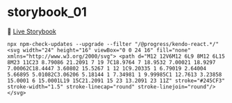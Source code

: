# storybook_01

🚀 [Live Storybook](https://6346c29f12cb3212588eb719-kysdmcdpcq.chromatic.com/?path=/story/card01--regular)

`npx npm-check-updates --upgrade --filter "/@progress/kendo-react.*/"`
`<svg width="24" height="16" viewBox="0 0 24 16" fill="none" xmlns="http://www.w3.org/2000/svg">
<path d="M12 12V6M12 6L9 8M12 6L15 8M23 11C23 8.79086 21.2091 7 19 7C18.9764 7 18.9532 7.00021 18.9297 7.00062C18.4447 3.60802 15.5267 1 12 1C9.20335 1 6.79019 2.64004 5.66895 5.01082C3.06206 5.18144 1 7.34981 1 9.99985C1 12.7613 3.23858 15.0001 6 15.0001L19 15C21.2091 15 23 13.2091 23 11Z" stroke="#245CF3" stroke-width="1.5" stroke-linecap="round" stroke-linejoin="round"/>
</svg>
`
